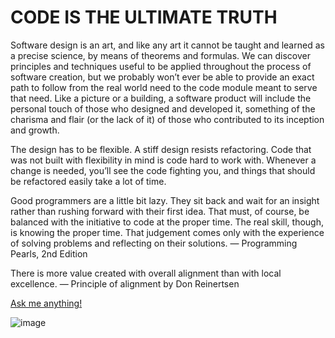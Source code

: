 # CODE IS THE ULTIMATE TRUTH 

Software design is an art, and like any art it cannot be taught and 
learned as a precise science, by means of theorems and formulas. 
We  can  discover  principles  and  techniques  useful  to  be  applied 
throughout  the  process  of  software  creation,  but  we  probably 
won’t  ever  be  able  to  provide  an  exact  path  to  follow  from  the 
real  world  need  to  the  code  module  meant  to  serve  that  need. 
Like  a picture or a building, a software product  will include the 
personal touch of those who designed and developed it, 
something  of  the  charisma  and  flair  (or  the  lack  of  it)  of  those 
who contributed to its inception and growth.

The  design  has  to  be  flexible.  A  stiff  design  resists  refactoring. 
Code  that  was  not  built  with  flexibility  in  mind  is  code  hard  to 
work  with.  Whenever  a  change  is  needed,  you’ll  see  the  code 
fighting  you,  and  things  that  should  be  refactored  easily  take  a 
lot of time. 

Good programmers are a little bit lazy. 
They sit back and wait for an insight 
rather than rushing forward with their 
first idea. That must, of course, be 
balanced with the initiative to code at 
the proper time. The real skill, though, 
is knowing the proper time. That judgement 
comes only with the experience of solving 
problems and reflecting on their solutions.
— Programming Pearls, 2nd Edition

There is more value created with overall 
alignment than with local excellence. 
— Principle of alignment by Don Reinertsen


[Ask me anything!](https://github.com/codeanit/ama/issues/new)

![image](https://user-images.githubusercontent.com/414141/120889797-8eadb780-c61e-11eb-86e9-d513f3f76700.png)




